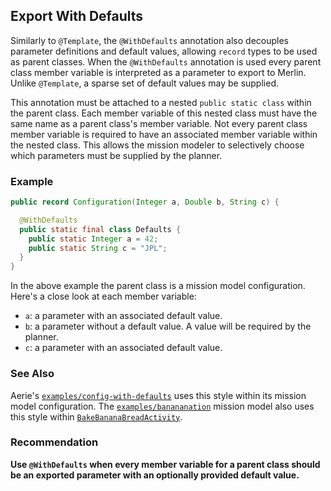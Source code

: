 ## Export With Defaults

Similarly to `@Template`, the `@WithDefaults` annotation also decouples parameter definitions and default values, allowing `record` types to be used as parent classes.
When the `@WithDefaults` annotation is used every parent class member variable is interpreted as a parameter to export to Merlin.
Unlike `@Template`, a sparse set of default values may be supplied.

This annotation must be attached to a nested `public static class` within the parent class.
Each member variable of this nested class must have the same name as a parent class's member variable.
Not every parent class member variable is required to have an associated member variable within the nested class.
This allows the mission modeler to selectively choose which parameters must be supplied by the planner.

### Example

```java
public record Configuration(Integer a, Double b, String c) {

  @WithDefaults
  public static final class Defaults {
    public static Integer a = 42;
    public static String c = "JPL";
  }
}
```

In the above example the parent class is a mission model configuration. Here's a close look at each member variable:
- `a`: a parameter with an associated default value.
- `b`: a parameter without a default value. A value will be required by the planner.
- `c`: a parameter with an associated default value.

### See Also

Aerie's [`examples/config-with-defaults`](https://github.com/NASA-AMMOS/aerie/blob/develop/examples/config-with-defaults/src/main/java/gov/nasa/jpl/aerie/configwithdefaults/Configuration.java) uses this style within its mission model configuration.
The [`examples/banananation`](https://github.com/NASA-AMMOS/aerie/blob/develop/examples/banananation) mission model also uses this style within [`BakeBananaBreadActivity`](https://github.com/NASA-AMMOS/aerie/blob/develop/examples/banananation/src/main/java/gov/nasa/jpl/aerie/banananation/activities/BakeBananaBreadActivity.java).

### Recommendation

**Use `@WithDefaults` when every member variable for a parent class should be an exported parameter with an optionally provided default value.**
